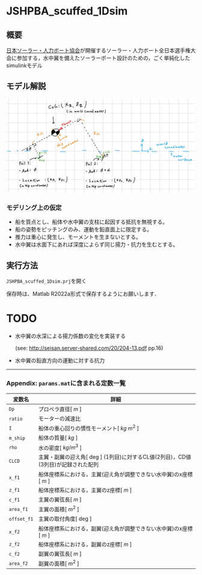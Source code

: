 # JSHPBA_scuffed_1Dsim

## 概要

[日本ソーラー・人力ボート協会](http://jsha.blue.coocan.jp/)が開催するソーラー・人力ボート全日本選手権大会に参加する，水中翼を備えたソーラーボート設計のための，ごく単純化したsimulinkモデル

## モデル解説

![](static/Ship_model.jpg)

### モデリング上の仮定

- 船を質点とし、船体や水中翼の支柱に起因する抵抗を無視する。
- 船の姿勢をピッチングのみ、運動を鉛直面上に限定する。
- 推力は重心に発生し、モーメントを生まないとする。
- 水中翼は水面下にあれば深度によらず同じ揚力・抗力を生むとする。

## 実行方法

`JSHPBA_scuffed_1Dsim.prj`を開く

保存時は、Matlab R2022a形式で保存するようにお願いします．

# TODO

- 水中翼の水深による揚力係数の変化を実装する

  (see: http://seisan.server-shared.com/20/204-13.pdf pp.16)

- 水中翼の鉛直方向の運動に対する抗力

---

### Appendix: `params.mat`に含まれる定数一覧

変数名|詳細
--|--
`Dp`|プロペラ直径[ $m$ ]
`ratio`|モーターの減速比
`I`|船体の重心回りの慣性モーメント[ $kg\ m^2$ ]
`m_ship`|船体の質量[ $kg$ ]
`rho`|水の密度[ $kg/m^3$ ]
`CLCD`|主翼・副翼の迎え角[ $\text{deg}$ ] (1列目)に対するCL値(2列目)，CD値(3列目)が記録された配列
`x_f1`|船体座標系における，主翼(迎え角が調整できない水中翼)のx座標[ $m$ ]
`z_f1`|船体座標系における，主翼のz座標[ $m$ ]
`c_f1`|主翼の翼弦長[ $m$ ]
`area_f1`|主翼の面積[ $m^2$ ]
`offset_f1`|主翼の取付角度[ $\text{deg}$ ]
`x_f2`|船体座標系における，副翼(迎え角が調整できない水中翼)のx座標[ $m$ ]
`z_f2`|船体座標系における，副翼のz座標[ $m$ ]
`c_f2`|副翼の翼弦長[ $m$ ]
`area_f2`|副翼の面積[ $m^2$ ]

